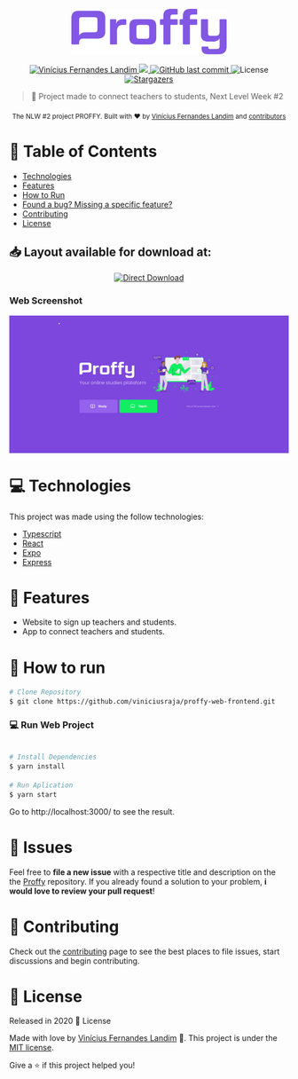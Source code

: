 <p align="center">
   <img src="./readme/logo.png" alt="Proffy" width="280"/>
</p>

<p align="center">	
   <a href="https://www.linkedin.com/in/vin%C3%ADcius-fernandes-landim-3a904486/">
      <img alt="Vinícius Fernandes Landim" src="https://img.shields.io/badge/-Vin%C3%ADciusLandim-0072b1?style=flat&logo=Linkedin&logoColor=white" />
   </a>
  
  <a aria-label="Completed" href="https://nextlevelweek.com/episodios/omnistack/edicao/2">
    <img src="https://img.shields.io/badge/Proffy-NLW 2.0-130c25?logo=data:image/png;base64,iVBORw0KGgoAAAANSUhEUgAAABAAAAAQCAMAAAAoLQ9TAAAALVBMVEVHcExxWsF0XMJzXMJxWcFsUsD///9jRrzY0u6Xh9Gsn9n39fyMecy0qd2bjNJWBT0WAAAABHRSTlMA2Do606wF2QAAAGlJREFUGJVdj1cWwCAIBLEsRU3uf9xobDH8+GZwUYi8i6ucJwrxKE+7D0G9Q4vlYqtmCSjndr4CgCgzlyFgfKfKCVO0LrPKjmiqMxGXkJwNnXskqWG+1oSM+BSwD8f29YLNjvx/OQrn+g99oQSoNmt3PgAAAABJRU5ErkJggg=="></img>
  </a>
  <a href="https://github.com/viniciusraja/proffy-web-frontend/commits/master">
    <img alt="GitHub last commit" src="https://img.shields.io/github/last-commit/viniciusraja/proffy-web-frontend?color=130c25">
  </a> 
  <img alt="License" src="https://img.shields.io/badge/license-MIT-130c25">
  <a href="https://github.com/viniciusraja/proffy-web-frontend/stargazers">
    <img alt="Stargazers" src="https://img.shields.io/github/stars/viniciusraja/proffy-web-frontend?color=130c25&logo=github">
  </a>
</p>

> :rocket: Project made to connect teachers to students, Next Level Week #2

<div align="center">
  <sub>The NLW #2 project PROFFY. Built with ❤︎ by
    <a href="https://github.com/viniciusraja">Vinícius Fernandes Landim</a> and
    <a href="https://github.com/viniciusraja/Proffy/graphs/contributors">
      contributors
    </a>
  </sub>
</div>

# :pushpin: Table of Contents

<!-- * [Demo Website](#eyes-demo-website)    -->
* [Technologies](#computer-technologies)
* [Features](#rocket-features)
* [How to Run](#construction_worker-how-to-run)
* [Found a bug? Missing a specific feature?](#bug-issues)
* [Contributing](#tada-contributing)
* [License](#closed_book-license)

<h2 align="left"> 📥 Layout available for download at: </h2>
<p align="center">
    <a title="Download Figma's Web UI " href="https://s3.us-west-2.amazonaws.com/secure.notion-static.com/17c8198d-4e67-4838-b18b-440cd2fdf37e/Proffy_Web.fig?X-Amz-Algorithm=AWS4-HMAC-SHA256&X-Amz-Credential=AKIAT73L2G45O3KS52Y5%2F20200804%2Fus-west-2%2Fs3%2Faws4_request&X-Amz-Date=20200804T053236Z&X-Amz-Expires=86400&X-Amz-Signature=ba4ac9b73aca8c78671e5a872403d63b58e4ad69e3fd2d50b0ca57797173906d&X-Amz-SignedHeaders=host&response-content-disposition=filename%20%3D%22Proffy_Web.fig%22">
        <img alt="Direct Download" src="https://img.shields.io/badge/Download Web-black?style=flat-square&logo=figma&logoColor=fff" width="150px"/>
    </a>
</p>

### Web Screenshot
<div style="display:flex;justify-content:center;align-items:center">
   <img  src="./readme/proffy-web.gif" width="800px">
</div>

<!-- # :eyes: Demo Website
You can acess the website at:     
👉  demo:  -->

# :computer: Technologies
This project was made using the follow technologies:

* [Typescript](https://www.typescriptlang.org/)      
* [React](https://reactjs.org/)      
* [Expo](https://expo.io/)       
* [Express](https://expressjs.com/)      

# :rocket: Features

* Website to sign up teachers and students.
* App to connect teachers and students.

# :construction_worker: How to run
```bash
# Clone Repository
$ git clone https://github.com/viniciusraja/proffy-web-frontend.git
```

### 💻 Run Web Project

```bash

# Install Dependencies
$ yarn install

# Run Aplication
$ yarn start
```
Go to http://localhost:3000/ to see the result.

# :bug: Issues

Feel free to **file a new issue** with a respective title and description on the the [Proffy](https://github.com/viniciusraja/proffy-web-frontend/issues) repository. If you already found a solution to your problem, **i would love to review your pull request**!

# :tada: Contributing

Check out the [contributing](./CONTRIBUTING.md) page to see the best places to file issues, start discussions and begin contributing.

# :closed_book: License

Released in 2020 :closed_book: License

Made with love by [Vinícius Fernandes Landim](https://github.com/viniciusraja) 🚀.
This project is under the [MIT license](./LICENSE).


Give a ⭐️ if this project helped you!
